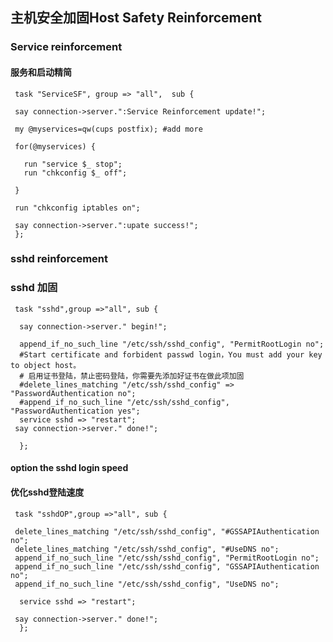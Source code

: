## 主机安全加固Host Safety Reinforcement

### Service reinforcement
#### 服务和启动精简

     task "ServiceSF", group => "all",  sub {
     
     say connection->server.":Service Reinforcement update!";
     
     my @myservices=qw(cups postfix); #add more
     
     for(@myservices) {
     
       run "service $_ stop";
       run "chkconfig $_ off";
     
     }
     
     run "chkconfig iptables on";
     
     say connection->server.":upate success!";
     };
     
### sshd reinforcement
### sshd 加固
     
     task "sshd",group =>"all", sub {
     
      say connection->server." begin!";
     
      append_if_no_such_line "/etc/ssh/sshd_config", "PermitRootLogin no";
      #Start certificate and forbident passwd login，You must add your key to object host。
      # 启用证书登陆，禁止密码登陆，你需要先添加好证书在做此项加固 
      #delete_lines_matching "/etc/ssh/sshd_config" => "PasswordAuthentication no";
      #append_if_no_such_line "/etc/ssh/sshd_config", "PasswordAuthentication yes";
      service sshd => "restart";
     say connection->server." done!";
     
      };
     
#### option the sshd login speed
#### 优化sshd登陆速度
     
     task "sshdOP",group =>"all", sub {
     
     delete_lines_matching "/etc/ssh/sshd_config", "#GSSAPIAuthentication no";
     delete_lines_matching "/etc/ssh/sshd_config", "#UseDNS no";
     append_if_no_such_line "/etc/ssh/sshd_config", "PermitRootLogin no";
     append_if_no_such_line "/etc/ssh/sshd_config", "GSSAPIAuthentication no";
     append_if_no_such_line "/etc/ssh/sshd_config", "UseDNS no";
     
      service sshd => "restart";
     
     say connection->server." done!";
      };


